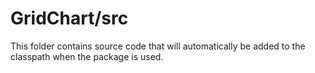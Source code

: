 # GridChart/src

This folder contains source code that will automatically be added to the classpath when
the package is used.
